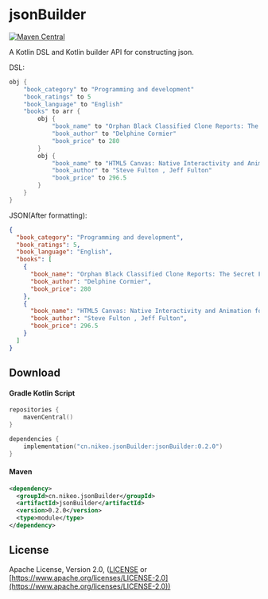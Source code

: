jsonBuilder
===========

[![Maven Central](https://maven-badges.herokuapp.com/maven-central/cn.nikeo.jsonBuilder/jsonBuilder/badge.svg)](https://maven-badges.herokuapp.com/maven-central/cn.nikeo.jsonBuilder/jsonBuilder)

A Kotlin DSL and Kotlin builder API for constructing json.

DSL:
```kotlin
obj {
    "book_category" to "Programming and development"
    "book_ratings" to 5
    "book_language" to "English"
    "books" to arr {
        obj {
            "book_name" to "Orphan Black Classified Clone Reports: The Secret Files of Dr. Delphine Cormier (English Edition)"
            "book_author" to "Delphine Cormier"
            "book_price" to 280
        }
        obj {
            "book_name" to "HTML5 Canvas: Native Interactivity and Animation for the Web (English Edition)"
            "book_author" to "Steve Fulton , Jeff Fulton"
            "book_price" to 296.5
        }
    }
}
```
JSON(After formatting):
```json
{
  "book_category": "Programming and development",
  "book_ratings": 5,
  "book_language": "English",
  "books": [
    {
      "book_name": "Orphan Black Classified Clone Reports: The Secret Files of Dr. Delphine Cormier (English Edition)",
      "book_author": "Delphine Cormier",
      "book_price": 280
    },
    {
      "book_name": "HTML5 Canvas: Native Interactivity and Animation for the Web (English Edition)",
      "book_author": "Steve Fulton , Jeff Fulton",
      "book_price": 296.5
    }
  ]
}
```

Download
--------

#### Gradle Kotlin Script
```kotlin
repositories {
    mavenCentral()
}

dependencies {
    implementation("cn.nikeo.jsonBuilder:jsonBuilder:0.2.0")
}
```

#### Maven
```xml
<dependency>
  <groupId>cn.nikeo.jsonBuilder</groupId>
  <artifactId>jsonBuilder</artifactId>
  <version>0.2.0</version>
  <type>module</type>
</dependency>
```

License
-------

Apache License, Version 2.0, ([LICENSE](https://github.com/nikeorever/jsonBuilder/blob/trunk/LICENSE) or [https://www.apache.org/licenses/LICENSE-2.0](https://www.apache.org/licenses/LICENSE-2.0))

